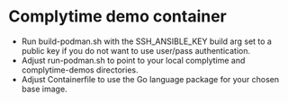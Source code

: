 # Complytime demo container

* Run build-podman.sh with the SSH_ANSIBLE_KEY build arg set to a public key if you do not want to use user/pass authentication.
* Adjust run-podman.sh to point to your local complytime and complytime-demos directories.
* Adjust Containerfile to use the Go language package for your chosen base image.

